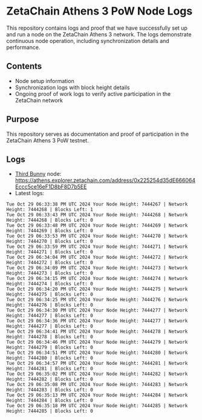 # ZetaChain Athens 3 PoW Node Logs
This repository contains logs and proof that we have successfully set up and run a node on the ZetaChain Athens 3 network. The logs demonstrate continuous node operation, including synchronization details and performance.

## Contents
- Node setup information
- Synchronization logs with block height details
- Ongoing proof of work logs to verify active participation in the ZetaChain network

## Purpose
This repository serves as documentation and proof of participation in the ZetaChain Athens 3 PoW testnet.

## Logs

- [Third Bunny](https://thirdbunny.xyz/) node: https://athens.explorer.zetachain.com/address/0x225254d35dE666064Eccc5ce16eF1D8bF8D7b5EE
- Latest logs:
```
Tue Oct 29 06:33:38 PM UTC 2024 Your Node Height: 7444267 | Network Height: 7444268 | Blocks Left: 1
Tue Oct 29 06:33:43 PM UTC 2024 Your Node Height: 7444268 | Network Height: 7444268 | Blocks Left: 0
Tue Oct 29 06:33:48 PM UTC 2024 Your Node Height: 7444269 | Network Height: 7444269 | Blocks Left: 0
Tue Oct 29 06:33:53 PM UTC 2024 Your Node Height: 7444270 | Network Height: 7444270 | Blocks Left: 0
Tue Oct 29 06:33:59 PM UTC 2024 Your Node Height: 7444271 | Network Height: 7444271 | Blocks Left: 0
Tue Oct 29 06:34:04 PM UTC 2024 Your Node Height: 7444272 | Network Height: 7444272 | Blocks Left: 0
Tue Oct 29 06:34:09 PM UTC 2024 Your Node Height: 7444273 | Network Height: 7444273 | Blocks Left: 0
Tue Oct 29 06:34:15 PM UTC 2024 Your Node Height: 7444274 | Network Height: 7444274 | Blocks Left: 0
Tue Oct 29 06:34:20 PM UTC 2024 Your Node Height: 7444275 | Network Height: 7444275 | Blocks Left: 0
Tue Oct 29 06:34:25 PM UTC 2024 Your Node Height: 7444276 | Network Height: 7444276 | Blocks Left: 0
Tue Oct 29 06:34:30 PM UTC 2024 Your Node Height: 7444277 | Network Height: 7444277 | Blocks Left: 0
Tue Oct 29 06:34:36 PM UTC 2024 Your Node Height: 7444277 | Network Height: 7444277 | Blocks Left: 0
Tue Oct 29 06:34:41 PM UTC 2024 Your Node Height: 7444278 | Network Height: 7444278 | Blocks Left: 0
Tue Oct 29 06:34:46 PM UTC 2024 Your Node Height: 7444279 | Network Height: 7444279 | Blocks Left: 0
Tue Oct 29 06:34:51 PM UTC 2024 Your Node Height: 7444280 | Network Height: 7444280 | Blocks Left: 0
Tue Oct 29 06:34:57 PM UTC 2024 Your Node Height: 7444281 | Network Height: 7444281 | Blocks Left: 0
Tue Oct 29 06:35:02 PM UTC 2024 Your Node Height: 7444282 | Network Height: 7444282 | Blocks Left: 0
Tue Oct 29 06:35:08 PM UTC 2024 Your Node Height: 7444283 | Network Height: 7444283 | Blocks Left: 0
Tue Oct 29 06:35:13 PM UTC 2024 Your Node Height: 7444284 | Network Height: 7444284 | Blocks Left: 0
Tue Oct 29 06:35:18 PM UTC 2024 Your Node Height: 7444285 | Network Height: 7444285 | Blocks Left: 0
```
